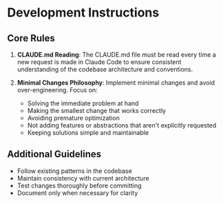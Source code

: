 # Development Instructions

## Core Rules

1. **CLAUDE.md Reading**: The CLAUDE.md file must be read every time a new request is made in Claude Code to ensure consistent understanding of the codebase architecture and conventions.

2. **Minimal Changes Philosophy**: Implement minimal changes and avoid over-engineering. Focus on:
   - Solving the immediate problem at hand
   - Making the smallest change that works correctly
   - Avoiding premature optimization
   - Not adding features or abstractions that aren't explicitly requested
   - Keeping solutions simple and maintainable

## Additional Guidelines

- Follow existing patterns in the codebase
- Maintain consistency with current architecture
- Test changes thoroughly before committing
- Document only when necessary for clarity